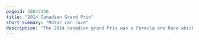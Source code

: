 ```yaml
---
pageid: 38847346
title: "2014 Canadian Grand Prix"
short_summary: "Motor car race"
description: "The 2014 canadian grand Prix was a Formula one Race which was held on June 8 at Circuit Gilles villeneuve montreal Quebec. It was the seventh Race in the 2014 Formula one World Championship and the 45th Time the canadian grand Prix was Part of the Series. Daniel Ricciardo won the 70-lap Race from sixth Place. Nico Rosberg finished second for Mercedes and teammate sebastian Vettel took third."
---
```

